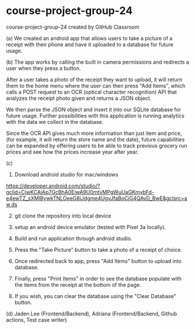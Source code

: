 # course-project-group-24
course-project-group-24 created by GitHub Classroom


(a) We created an android app that allows users to take a picture of a receipt with their phone and have it uploaded to a database for future usage.

(b) The app works by calling the built in camera permissions and redirects a user when they press a button. 

After a user takes a photo of the receipt they want to upload, it will return them to the home menu where the user can then press "Add Items", which calls a POST request to an OCR (optical character recognition) API that analyzes the receipt photo given and returns a JSON object.

We then parse the JSON object and insert it into our SQLite database for future usage. Further possibilities with this application is running analytics with the data we collect in the database. 

Since the OCR API gives much more information than just item and price, (for example, it will return the store name and the date), future capabilities can be expanded by offering users to be able to track previous grocery run prices and see how the prices increase year after year.

(c) 

1. Download android studio for mac/windows 

https://developer.android.com/studio/?gclid=CjwKCAiAp7GcBhA0EiwA9U0mtvMPgWuUaGKmybFd-e4ewTZ_sXMlBywkTNLOeeG8iJdgme4UgyJfaBoCjG4QAvD_BwE&gclsrc=aw.ds

2. git clone the repository into local device

3. setup an android device emulator (tested with Pixel 3a locally).

4. Build and run application through android studio.

5. Press the "Take Picture" button to take a photo of a receipt of choice.

6. Once redirected back to app, press "Add Items" button to upload into database.

7. Finally, press "Print Items" in order to see the database populate with the items from the receipt at the bottom of the page.

8. If you wish, you can clear the database using the "Clear Database" button.

(d) Jaden Lee (Frontend/Backend), Adriana (Frontend/Backend, Github actions, Test case writer)
